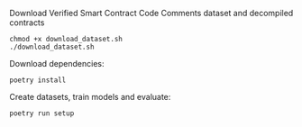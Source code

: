 Download Verified Smart Contract Code Comments dataset and decompiled contracts
```
chmod +x download_dataset.sh
./download_dataset.sh
```

Download dependencies:
```
poetry install
```

Create datasets, train models and evaluate:
```
poetry run setup
```
